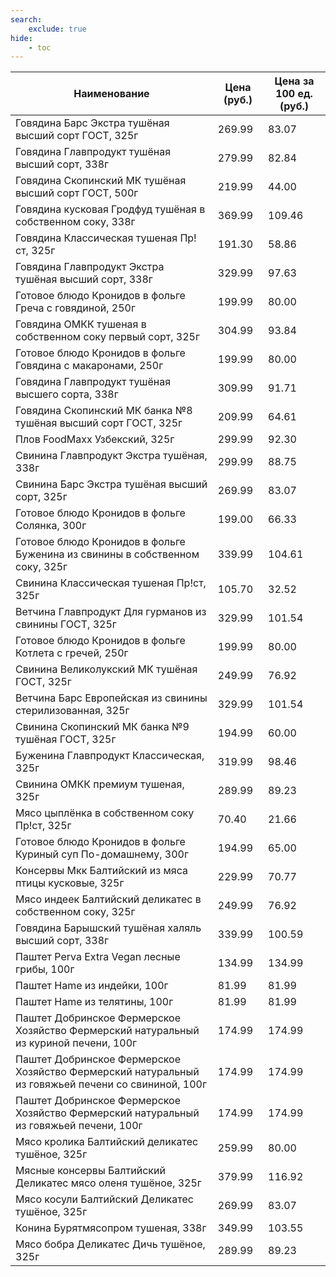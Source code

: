 ```yaml
---
search:
    exclude: true
hide:
    - toc
---
```


| Наименование | Цена (руб.) | Цена за 100 ед. (руб.) |
| -- | -- | -- |
| Говядина Барс Экстра тушёная высший сорт ГОСТ, 325г | 269.99 | 83.07 |
| Говядина Главпродукт тушёная высший сорт, 338г | 279.99 | 82.84 |
| Говядина Скопинский МК тушёная высший сорт ГОСТ, 500г | 219.99 | 44.00 |
| Говядина кусковая Гродфуд тушёная в собственном соку, 338г | 369.99 | 109.46 |
| Говядина Классическая тушеная Пр!ст, 325г | 191.30 | 58.86 |
| Говядина Главпродукт Экстра тушёная высший сорт, 338г | 329.99 | 97.63 |
| Готовое блюдо Кронидов в фольге Греча с говядиной, 250г | 199.99 | 80.00 |
| Говядина ОМКК тушеная в собственном соку первый сорт, 325г | 304.99 | 93.84 |
| Готовое блюдо Кронидов в фольге Говядина с макаронами, 250г | 199.99 | 80.00 |
| Говядина Главпродукт тушёная высшего сорта, 338г | 309.99 | 91.71 |
| Говядина Скопинский МК банка №8 тушёная высший сорт ГОСТ, 325г | 209.99 | 64.61 |
| Плов FoodMaxx Узбекский, 325г | 299.99 | 92.30 |
| Свинина Главпродукт Экстра тушёная, 338г | 299.99 | 88.75 |
| Свинина Барс Экстра тушёная высший сорт, 325г | 269.99 | 83.07 |
| Готовое блюдо Кронидов в фольге Солянка, 300г | 199.00 | 66.33 |
| Готовое блюдо Кронидов в фольге Буженина из свинины в собственном соку, 325г | 339.99 | 104.61 |
| Свинина Классическая тушеная Пр!ст, 325г | 105.70 | 32.52 |
| Ветчина Главпродукт Для гурманов из свинины ГОСТ, 325г | 329.99 | 101.54 |
| Готовое блюдо Кронидов в фольге Котлета с гречей, 250г | 199.99 | 80.00 |
| Свинина Великолукский МК тушёная ГОСТ, 325г | 249.99 | 76.92 |
| Ветчина Барс Европейская из свинины стерилизованная, 325г | 329.99 | 101.54 |
| Свинина Скопинский МК банка №9 тушёная ГОСТ, 325г | 194.99 | 60.00 |
| Буженина Главпродукт Классическая, 325г | 319.99 | 98.46 |
| Свинина ОМКК премиум тушеная, 325г | 289.99 | 89.23 |
| Мясо цыплёнка в собственном соку Пр!ст, 325г | 70.40 | 21.66 |
| Готовое блюдо Кронидов в фольге Куриный суп По-домашнему, 300г | 194.99 | 65.00 |
| Консервы Мкк Балтийский из мяса птицы кусковые, 325г | 229.99 | 70.77 |
| Мясо индеек Балтийский деликатес в собственном соку, 325г | 249.99 | 76.92 |
| Говядина Барышский тушёная халяль высший сорт, 338г | 339.99 | 100.59 |
| Паштет Perva Extra Vegan лесные грибы, 100г | 134.99 | 134.99 |
| Паштет Hame из индейки, 100г | 81.99 | 81.99 |
| Паштет Hame из телятины, 100г | 81.99 | 81.99 |
| Паштет Добринское Фермерское Хозяйство Фермерский натуральный из куриной печени, 100г | 174.99 | 174.99 |
| Паштет Добринское Фермерское Хозяйство Фермерский натуральный из говяжьей печени со свининой, 100г | 174.99 | 174.99 |
| Паштет Добринское Фермерское Хозяйство Фермерский натуральный из говяжьей печени, 100г | 174.99 | 174.99 |
| Мясо кролика Балтийский деликатес тушёное, 325г | 259.99 | 80.00 |
| Мясные консервы Балтийский Деликатес мясо оленя тушёное, 325г | 379.99 | 116.92 |
| Мясо косули Балтийский Деликатес тушёное, 325г | 269.99 | 83.07 |
| Конина Бурятмясопром тушеная, 338г | 349.99 | 103.55 |
| Мясо бобра Деликатес Дичь тушёное, 325г | 289.99 | 89.23 |

